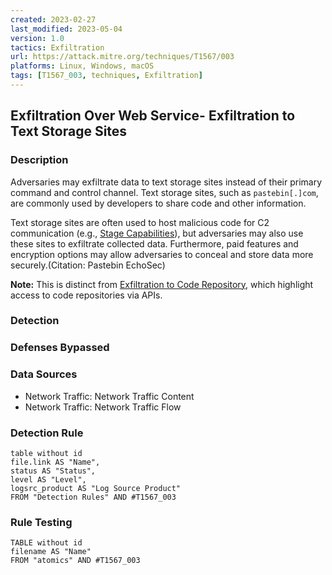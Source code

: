 ```yaml
---
created: 2023-02-27
last_modified: 2023-05-04
version: 1.0
tactics: Exfiltration
url: https://attack.mitre.org/techniques/T1567/003
platforms: Linux, Windows, macOS
tags: [T1567_003, techniques, Exfiltration]
---
```


## Exfiltration Over Web Service- Exfiltration to Text Storage Sites

### Description

Adversaries may exfiltrate data to text storage sites instead of their primary command and control channel. Text storage sites, such as <code>pastebin[.]com</code>, are commonly used by developers to share code and other information.  

Text storage sites are often used to host malicious code for C2 communication (e.g., [Stage Capabilities](https://attack.mitre.org/techniques/T1608)), but adversaries may also use these sites to exfiltrate collected data. Furthermore, paid features and encryption options may allow adversaries to conceal and store data more securely.(Citation: Pastebin EchoSec)

**Note:** This is distinct from [Exfiltration to Code Repository](https://attack.mitre.org/techniques/T1567/001), which highlight access to code repositories via APIs.

### Detection



### Defenses Bypassed



### Data Sources

  - Network Traffic: Network Traffic Content
  -  Network Traffic: Network Traffic Flow
### Detection Rule

```dataview
table without id
file.link AS "Name",
status AS "Status",
level AS "Level",
logsrc_product AS "Log Source Product"
FROM "Detection Rules" AND #T1567_003
```

### Rule Testing

```dataview
TABLE without id
filename AS "Name"
FROM "atomics" AND #T1567_003
```
